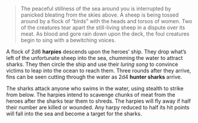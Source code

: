 >The peaceful stillness of the sea around you is interrupted by panicked bleating from the skies above. A sheep is being tossed around by a flock of “birds” with the heads and torsos of women. Two of the creatures tear apart the still-living sheep in a dispute over its meat. As blood and gore rain down upon the deck, the foul creatures begin to sing with a bewitching voices.

A flock of 2d6 **harpies** descends upon the heroes’ ship. They drop what’s left of the unfortunate sheep into the sea, chumming the water to attract sharks. They then circle the ship and use their *luring song* to convince victims to leap into the ocean to reach them. Three rounds after they arrive, fins can be seen cutting through the water as 2d4 **hunter sharks** arrive.

The sharks attack anyone who swims in the water, using stealth to strike from below. The harpies intend to scavenge chunks of meat from the heroes after the sharks tear them to shreds. The harpies will fly away if half their number are killed or wounded. Any harpy reduced to half its hit points will fall into the sea and become a target for the sharks.